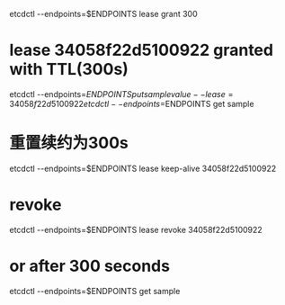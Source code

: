 etcdctl --endpoints=$ENDPOINTS lease grant 300
# lease 34058f22d5100922 granted with TTL(300s)

etcdctl --endpoints=$ENDPOINTS put sample value --lease=34058f22d5100922
etcdctl --endpoints=$ENDPOINTS get sample

# 重置续约为300s
etcdctl --endpoints=$ENDPOINTS lease keep-alive 34058f22d5100922

# revoke
etcdctl --endpoints=$ENDPOINTS lease revoke 34058f22d5100922
# or after 300 seconds
etcdctl --endpoints=$ENDPOINTS get sample
